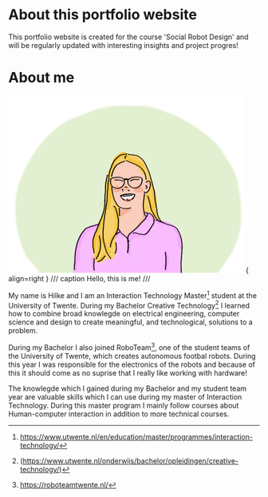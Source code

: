 # About this portfolio website

This portfolio website is created for the course 'Social Robot Design' and will be regularly updated with interesting insights and project progres!


# About me

![Hello, this is me!](images/abstract1.png){ align=right }
/// caption
Hello, this is me!
///

My name is Hilke and I am an Interaction Technology Master[^1] student at the University of Twente. During my Bachelor Creative Technology[^2] I learned how to combine broad knowlegde on electrical engineering, computer science and design to create meaningful, and technological, solutions to a problem. 

[^1]: https://www.utwente.nl/en/education/master/programmes/interaction-technology/

[^2]: (https://www.utwente.nl/onderwijs/bachelor/opleidingen/creative-technology/)

During my Bachelor I also joined RoboTeam[^3], one of the student teams of the University of Twente, which creates autonomous footbal robots. During this year I was responsible for the electronics of the robots and because of this it should come as no suprise that I really like working with hardware!
[^3]: https://roboteamtwente.nl/

The knowlegde which I gained during my Bachelor and my student team year are valuable skills which I can use during my master of Interaction Technology. During this master program I mainly follow courses about Human-computer interaction in addition to more technical courses. 

<!-- <img src="images/abstract.png" alt="drawing" width="50"/> { align=right } -->


